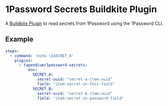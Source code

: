 # 1Password Secrets Buildkite Plugin

A [Buildkite Plugin](https://buildkite.com/docs/agent/v3/plugins) to read secrets from 1Password using the 1Password CLI.

## Example

```yml
steps:
  - command: 'echo \$SECRET_A' 
    plugins:
      - tapendium/1password-secrets:
          env:
            SECRET_A:
              secret-uuid: "secret-a-item-uuid"
              field: "item-secret-in-this-field" 
            SECRET_B:
              secret-uuid: "secret-b-item-uuid"
              field: "item-secret-in-password-field" 
```
